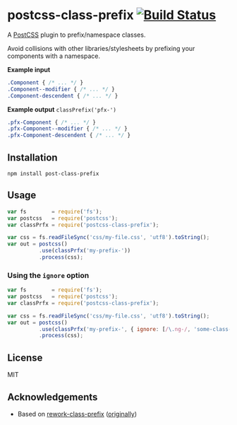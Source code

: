 # postcss-class-prefix [![Build Status](https://secure.travis-ci.org/thompsongl/postcss-class-prefix.png?branch=master)](http://travis-ci.org/thompsongl/postcss-class-prefix)

A [PostCSS](https://github.com/postcss/postcss) plugin to prefix/namespace classes.

Avoid collisions with other libraries/stylesheets by prefixing your components with a namespace.

__Example input__

```css
.Component { /* ... */ }
.Component--modifier { /* ... */ }
.Component-descendent { /* ... */ }
```

__Example output__
`classPrefix('pfx-')`
```css
.pfx-Component { /* ... */ }
.pfx-Component--modifier { /* ... */ }
.pfx-Component-descendent { /* ... */ }
```


## Installation

```
npm install post-class-prefix
```

## Usage

```javascript
var fs        = require('fs');
var postcss   = require('postcss');
var classPrfx = require('postcss-class-prefix');

var css = fs.readFileSync('css/my-file.css', 'utf8').toString();
var out = postcss()
          .use(classPrfx('my-prefix-'))
          .process(css);
```

### Using the `ignore` option

```javascript
var fs        = require('fs');
var postcss   = require('postcss');
var classPrfx = require('postcss-class-prefix');

var css = fs.readFileSync('css/my-file.css', 'utf8').toString();
var out = postcss()
          .use(classPrfx('my-prefix-', { ignore: [/\.ng-/, 'some-class-to-ignore']}))
          .process(css);
```

## License

MIT

## Acknowledgements

* Based on [rework-class-prefix](https://github.com/jnv/rework-class-prefix) ([originally](https://github.com/johnotander/rework-class-prefix))

